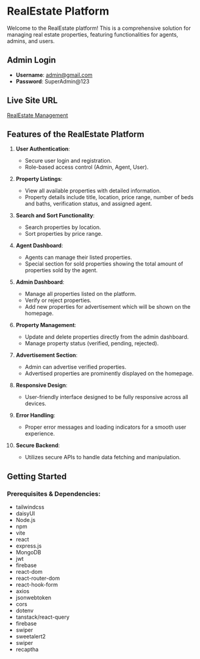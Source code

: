 # RealEstate Platform

Welcome to the RealEstate platform! This is a comprehensive solution for managing real estate properties, featuring functionalities for agents, admins, and users.

## Admin Login
- **Username**: admin@gmail.com
- **Password**: SuperAdmin@123

## Live Site URL
[RealEstate Management](https://real-estate-client-b69c6.web.app/)

## Features of the RealEstate Platform

1. **User Authentication**:
   - Secure user login and registration.
   - Role-based access control (Admin, Agent, User).

2. **Property Listings**:
   - View all available properties with detailed information.
   - Property details include title, location, price range, number of beds and baths, verification status, and assigned agent.

3. **Search and Sort Functionality**:
   - Search properties by location.
   - Sort properties by price range.

4. **Agent Dashboard**:
   - Agents can manage their listed properties.
   - Special section for sold properties showing the total amount of properties sold by the agent.

5. **Admin Dashboard**:
   - Manage all properties listed on the platform.
   - Verify or reject properties.
   - Add new properties for advertisement which will be shown on the homepage.

6. **Property Management**:
   - Update and delete properties directly from the admin dashboard.
   - Manage property status (verified, pending, rejected).

7. **Advertisement Section**:
   - Admin can advertise verified properties.
   - Advertised properties are prominently displayed on the homepage.

8. **Responsive Design**:
   - User-friendly interface designed to be fully responsive across all devices.

9. **Error Handling**:
   - Proper error messages and loading indicators for a smooth user experience.

10. **Secure Backend**:
    - Utilizes secure APIs to handle data fetching and manipulation.

## Getting Started

### Prerequisites & Dependencies: 
- tailwindcss
- daisyUI
- Node.js
- npm
- vite
- react
- express.js
- MongoDB
- jwt
- firebase
- react-dom
- react-router-dom
- react-hook-form
- axios
- jsonwebtoken
- cors
- dotenv
- tanstack/react-query
- firebase
- swiper
- sweetalert2
- swiper
- recaptha 

